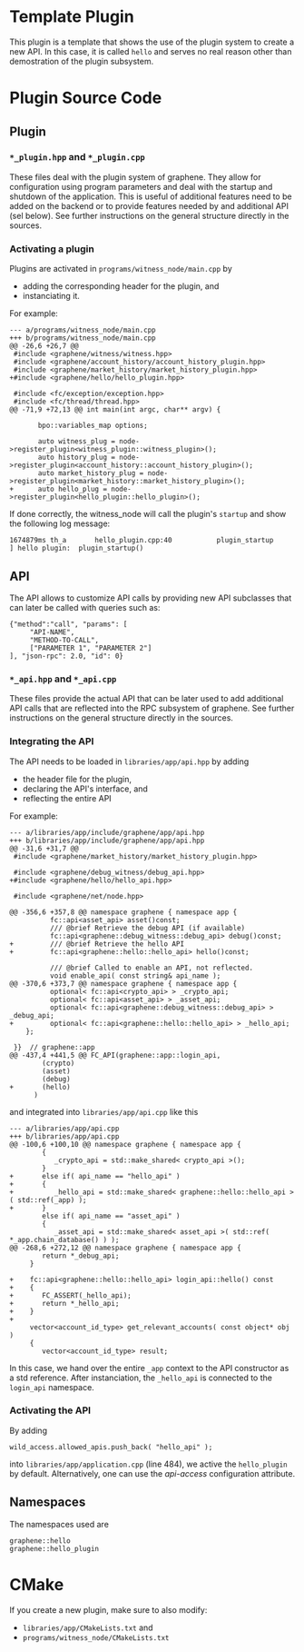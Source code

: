 # Template Plugin

This plugin is a template that shows the use of the plugin system to
create a new API. In this case, it is called `hello` and serves no real reason
other than demostration of the plugin subsystem.

# Plugin Source Code

## Plugin

### `*_plugin.hpp` and `*_plugin.cpp`

These files deal with the plugin system of graphene. They allow for
configuration using program parameters and deal with the startup and
shutdown of the application. This is useful of additional features need to be
added on the backend or to provide features needed by and additional API (sel
below). See further instructions on the general structure directly in the
sources.

### Activating a plugin

Plugins are activated in `programs/witness_node/main.cpp` by

* adding the corresponding header for the plugin, and
* instanciating it.

For example:

    --- a/programs/witness_node/main.cpp
    +++ b/programs/witness_node/main.cpp
    @@ -26,6 +26,7 @@
     #include <graphene/witness/witness.hpp>
     #include <graphene/account_history/account_history_plugin.hpp>
     #include <graphene/market_history/market_history_plugin.hpp>
    +#include <graphene/hello/hello_plugin.hpp>

     #include <fc/exception/exception.hpp>
     #include <fc/thread/thread.hpp>
    @@ -71,9 +72,13 @@ int main(int argc, char** argv) {

           bpo::variables_map options;

           auto witness_plug = node->register_plugin<witness_plugin::witness_plugin>();
           auto history_plug = node->register_plugin<account_history::account_history_plugin>();
           auto market_history_plug = node->register_plugin<market_history::market_history_plugin>();
    +      auto hello_plug = node->register_plugin<hello_plugin::hello_plugin>();


If done correctly, the witness_node will call the plugin's `startup` and show
the following log message:

    1674879ms th_a       hello_plugin.cpp:40           plugin_startup       ] hello plugin:  plugin_startup()


## API

The API allows to customize API calls by providing new API subclasses that can
later be called with queries such as:

    {"method":"call", "params": [
         "API-NAME",
         "METHOD-TO-CALL",
         ["PARAMETER 1", "PARAMETER 2"]
    ], "json-rpc": 2.0, "id": 0}

### `*_api.hpp` and `*_api.cpp`

These files provide the actual API that can be later used to add additional API
calls that are reflected into the RPC subsystem of graphene. See further
instructions on the general structure directly in the sources.

### Integrating the API

The API needs to be loaded in `libraries/app/api.hpp` by adding

* the header file for the plugin,
* declaring the API's interface, and
* reflecting the entire API

For example:

    --- a/libraries/app/include/graphene/app/api.hpp
    +++ b/libraries/app/include/graphene/app/api.hpp
    @@ -31,6 +31,7 @@
     #include <graphene/market_history/market_history_plugin.hpp>

     #include <graphene/debug_witness/debug_api.hpp>
    +#include <graphene/hello/hello_api.hpp>

     #include <graphene/net/node.hpp>

    @@ -356,6 +357,8 @@ namespace graphene { namespace app {
              fc::api<asset_api> asset()const;
              /// @brief Retrieve the debug API (if available)
              fc::api<graphene::debug_witness::debug_api> debug()const;
    +         /// @brief Retrieve the hello API
    +         fc::api<graphene::hello::hello_api> hello()const;

              /// @brief Called to enable an API, not reflected.
              void enable_api( const string& api_name );
    @@ -370,6 +373,7 @@ namespace graphene { namespace app {
              optional< fc::api<crypto_api> > _crypto_api;
              optional< fc::api<asset_api> > _asset_api;
              optional< fc::api<graphene::debug_witness::debug_api> > _debug_api;
    +         optional< fc::api<graphene::hello::hello_api> > _hello_api;
        };

     }}  // graphene::app
    @@ -437,4 +441,5 @@ FC_API(graphene::app::login_api,
            (crypto)
            (asset)
            (debug)
    +       (hello)
          )


and integrated into `libraries/app/api.cpp` like this

    --- a/libraries/app/api.cpp
    +++ b/libraries/app/api.cpp
    @@ -100,6 +100,10 @@ namespace graphene { namespace app {
            {
               _crypto_api = std::make_shared< crypto_api >();
            }
    +       else if( api_name == "hello_api" )
    +       {
    +          _hello_api = std::make_shared< graphene::hello::hello_api >( std::ref(_app) );
    +       }
            else if( api_name == "asset_api" )
            {
               _asset_api = std::make_shared< asset_api >( std::ref( *_app.chain_database() ) );
    @@ -268,6 +272,12 @@ namespace graphene { namespace app {
            return *_debug_api;
         }

    +    fc::api<graphene::hello::hello_api> login_api::hello() const
    +    {
    +       FC_ASSERT(_hello_api);
    +       return *_hello_api;
    +    }
    +
         vector<account_id_type> get_relevant_accounts( const object* obj )
         {
            vector<account_id_type> result;

In this case, we hand over the entire `_app` context to the API constructor as
a std reference. After instanciation, the `_hello_api` is connected to the
`login_api` namespace.

### Activating the API

By adding

    wild_access.allowed_apis.push_back( "hello_api" );

into `libraries/app/application.cpp` (line 484), we active the `hello_plugin`
by default. Alternatively, one can use the *api-access* configuration
attribute.

## Namespaces

The namespaces used are

    graphene::hello
    graphene::hello_plugin

# CMake

If you create a new plugin, make sure to also modify:

* `libraries/app/CMakeLists.txt` and
* `programs/witness_node/CMakeLists.txt`
